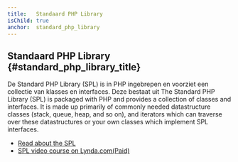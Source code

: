 ```yaml
---
title:   Standaard PHP Library
isChild: true
anchor:  standard_php_library
---
```


## Standaard PHP Library {#standard_php_library_title}

De Standard PHP Library (SPL) is in PHP ingebrepen en voorziet een collectie van klasses en interfaces.
Deze bestaat uit
The Standard PHP Library (SPL) is packaged with PHP and provides a collection of classes and interfaces. It is made up
primarily of commonly needed datastructure classes (stack, queue, heap, and so on), and iterators which can traverse
over these datastructures or your own classes which implement SPL interfaces.

* [Read about the SPL][spl]
* [SPL video course on Lynda.com(Paid)][spllynda]


[spl]: https://secure.php.net/book.spl
[spllynda]: https://www.lynda.com/PHP-tutorials/Up-Running-Standard-PHP-Library/175038-2.html
